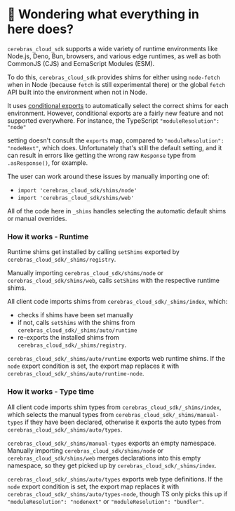 # 👋 Wondering what everything in here does?

`cerebras_cloud_sdk` supports a wide variety of runtime environments like Node.js, Deno, Bun, browsers, and various
edge runtimes, as well as both CommonJS (CJS) and EcmaScript Modules (ESM).

To do this, `cerebras_cloud_sdk` provides shims for either using `node-fetch` when in Node (because `fetch` is still experimental there) or the global `fetch` API built into the environment when not in Node.

It uses [conditional exports](https://nodejs.org/api/packages.html#conditional-exports) to
automatically select the correct shims for each environment. However, conditional exports are a fairly new
feature and not supported everywhere. For instance, the TypeScript `"moduleResolution": "node"`

setting doesn't consult the `exports` map, compared to `"moduleResolution": "nodeNext"`, which does.
Unfortunately that's still the default setting, and it can result in errors like
getting the wrong raw `Response` type from `.asResponse()`, for example.

The user can work around these issues by manually importing one of:

- `import 'cerebras_cloud_sdk/shims/node'`
- `import 'cerebras_cloud_sdk/shims/web'`

All of the code here in `_shims` handles selecting the automatic default shims or manual overrides.

### How it works - Runtime

Runtime shims get installed by calling `setShims` exported by `cerebras_cloud_sdk/_shims/registry`.

Manually importing `cerebras_cloud_sdk/shims/node` or `cerebras_cloud_sdk/shims/web`, calls `setShims` with the respective runtime shims.

All client code imports shims from `cerebras_cloud_sdk/_shims/index`, which:

- checks if shims have been set manually
- if not, calls `setShims` with the shims from `cerebras_cloud_sdk/_shims/auto/runtime`
- re-exports the installed shims from `cerebras_cloud_sdk/_shims/registry`.

`cerebras_cloud_sdk/_shims/auto/runtime` exports web runtime shims.
If the `node` export condition is set, the export map replaces it with `cerebras_cloud_sdk/_shims/auto/runtime-node`.

### How it works - Type time

All client code imports shim types from `cerebras_cloud_sdk/_shims/index`, which selects the manual types from `cerebras_cloud_sdk/_shims/manual-types` if they have been declared, otherwise it exports the auto types from `cerebras_cloud_sdk/_shims/auto/types`.

`cerebras_cloud_sdk/_shims/manual-types` exports an empty namespace.
Manually importing `cerebras_cloud_sdk/shims/node` or `cerebras_cloud_sdk/shims/web` merges declarations into this empty namespace, so they get picked up by `cerebras_cloud_sdk/_shims/index`.

`cerebras_cloud_sdk/_shims/auto/types` exports web type definitions.
If the `node` export condition is set, the export map replaces it with `cerebras_cloud_sdk/_shims/auto/types-node`, though TS only picks this up if `"moduleResolution": "nodenext"` or `"moduleResolution": "bundler"`.
